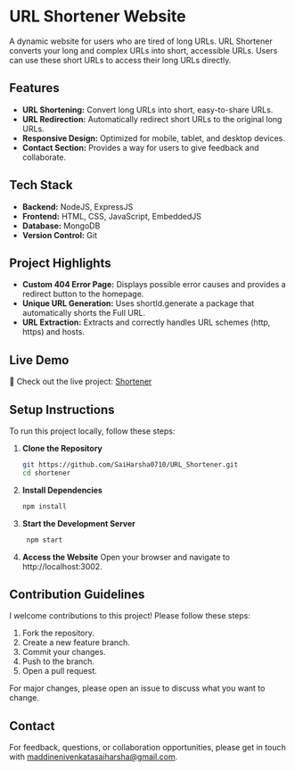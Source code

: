 # URL Shortener Website

A dynamic website for users who are tired of long URLs. URL Shortener converts your long and complex URLs into short, accessible URLs. Users can use these short URLs to access their long URLs directly.

## Features

- **URL Shortening:** Convert long URLs into short, easy-to-share URLs.
- **URL Redirection:** Automatically redirect short URLs to the original long URLs.
- **Responsive Design:** Optimized for mobile, tablet, and desktop devices.
- **Contact Section:** Provides a way for users to give feedback and collaborate.

## Tech Stack

- **Backend:** NodeJS, ExpressJS
- **Frontend:** HTML, CSS, JavaScript, EmbeddedJS
- **Database:** MongoDB
- **Version Control:** Git

## Project Highlights

- **Custom 404 Error Page:** Displays possible error causes and provides a redirect button to the homepage.
- **Unique URL Generation:** Uses shortId.generate a package that automatically shorts the Full URL.
- **URL Extraction:** Extracts and correctly handles URL schemes (http, https) and hosts.

## Live Demo

🚀 Check out the live project: [Shortener](#)

## Setup Instructions

To run this project locally, follow these steps:

1. **Clone the Repository**
    ```sh
    git https://github.com/SaiHarsha0710/URL_Shortener.git
    cd shortener
    ```

2. **Install Dependencies**
    ```sh
   npm install
    ```

3. **Start the Development Server**
    ```sh
     npm start  
    ```

4. **Access the Website**
    Open your browser and navigate to http://localhost:3002.

## Contribution Guidelines

I welcome contributions to this project! Please follow these steps:

1. Fork the repository.
2. Create a new feature branch.
3. Commit your changes.
4. Push to the branch.
5. Open a pull request.

For major changes, please open an issue to discuss what you want to change.

## Contact

For feedback, questions, or collaboration opportunities, please get in touch with maddinenivenkatasaiharsha@gmail.com.
